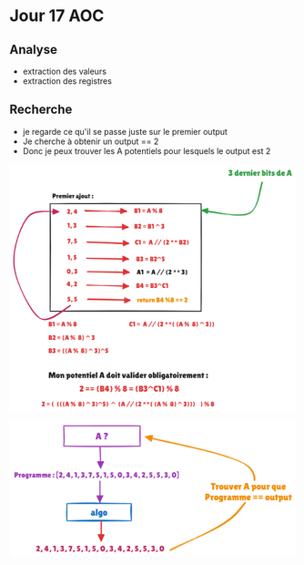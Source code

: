 # Jour 17 AOC

## Analyse
- extraction des valeurs
- extraction des registres

## Recherche
- je regarde ce qu'il se passe juste sur le premier output
- Je cherche à obtenir un output == 2
- Donc je peux trouver les A potentiels pour lesquels le output est 2

![recherche](./assets/day_17_2.png)

![recherche](./assets/day_17.png)